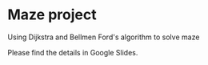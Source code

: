 # Maze project
Using Dijkstra and Bellmen Ford's algorithm to solve maze

Please find the details in Google Slides.
